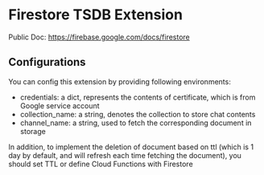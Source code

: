 # Firestore TSDB Extension

Public Doc: https://firebase.google.com/docs/firestore

## Configurations

You can config this extension by providing following environments:

- credentials: a dict, represents the contents of certificate, which is from Google service account
- collection_name: a string, denotes the collection to store chat contents
- channel_name: a string, used to fetch the corresponding document in storage

In addition, to implement the deletion of document based on ttl (which is 1 day by default, and will refresh each time fetching the document), you should set TTL or define Cloud Functions with Firestore